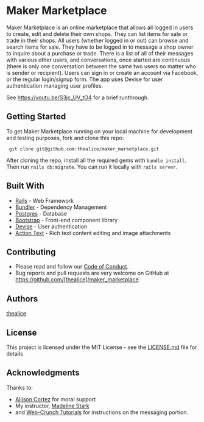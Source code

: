 # Maker Marketplace

Maker Marketplace is an online marketplace that allows all logged in users to create, edit and delete their own shops. They can list items for sale or trade in their shops. All users (whether logged in or out) can browse and search items for sale. They have to be logged in to message a shop owner to inquire about a purchase or trade. There is a list of all of their messages with various other users, and conversations, once started are continuous (there is only one conversation between the same two users no matter who is sender or recipient). Users can sign in or create an account via Facebook, or the regular login/signup form. The app uses Devise for user authentication managing user profiles.

See https://youtu.be/S3jc_UV_tO4 for a brief runthrough.

## Getting Started

To get Maker Marketplace running on your local machine for development and testing purposes, fork and clone this repo:

 ```
  git clone git@github.com:thealice/maker_marketplace.git

```
 After cloning the repo, install all the required gems with `bundle install`.
 Then run `rails db:migrate`.
 You can run it locally with `rails server`.

## Built With

* [Rails](https://rubyonrails.org/) - Web Framework
* [Bundler](https://bundler.io/) - Dependency Management
* [Postgres](https://www.postgresql.org/) - Database
* [Bootstrap](https://getbootstrap.com/) - Front-end component library
* [Devise](https://github.com/heartcombo/devise) - User authentication
* [Action Text](https://github.com/rails/rails/tree/v6.0.0.rc1/actiontext) - Rich text content editing and image attachments

## Contributing

* Please read and follow our [Code of Conduct](CODE-OF-CONDUCT.md).
* Bug reports and pull requests are very welcome on GitHub at https://github.com/[thealice]/maker_marketplace. 

## Authors

[thealice](https://github.com/thealice)

## License

This project is licensed under the MIT License - see the [LICENSE.md](LICENSE.md) file for details

## Acknowledgments

Thanks to: 
* [Allison Cortez](https://github.com/allisoncortez) for moral support
* My instructor, [Madeline Stark](https://github.com/Madeline-Stark)
* and [Web-Crunch Tutorials](https://web-crunch.com) for instructions on the messaging portion.
